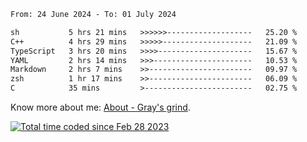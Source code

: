 <!--START_SECTION:waka-->

```txt
From: 24 June 2024 - To: 01 July 2024

sh           5 hrs 21 mins   >>>>>>-------------------   25.20 %
C++          4 hrs 29 mins   >>>>>--------------------   21.09 %
TypeScript   3 hrs 20 mins   >>>>---------------------   15.67 %
YAML         2 hrs 14 mins   >>>----------------------   10.53 %
Markdown     2 hrs 7 mins    >>-----------------------   09.97 %
zsh          1 hr 17 mins    >>-----------------------   06.09 %
C            35 mins         >------------------------   02.75 %
```

<!--END_SECTION:waka-->

<!-- [![grayxu's github stats](https://github-readme-stats.vercel.app/api?username=grayxu&count_private=true&show_icons=true)](https://github.com/grayxu) -->

Know more about me: [About - Gray's grind](https://www.grayxu.cn/).
<p align="left">
  <a href="https://wakatime.com/@c69eb31e-43a1-463f-8968-c3449e386f57"><img src="https://wakatime.com/badge/user/c69eb31e-43a1-463f-8968-c3449e386f57.svg" title="Total time coded since Feb 28 2023" /></a>
</p>

